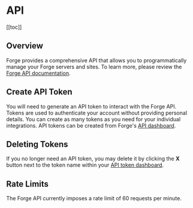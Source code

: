 # API

[[toc]]

## Overview

Forge provides a comprehensive API that allows you to programmatically manage your Forge servers and sites. To learn more, please review the [Forge API documentation](https://forge.laravel.com/api-documentation).

## Create API Token

You will need to generate an API token to interact with the Forge API. Tokens are used to authenticate your account without providing personal details. You can create as many tokens as you need for your individual integrations. API tokens can be created from Forge's [API dashboard](https://forge.laravel.com/user-profile/api).

## Deleting Tokens

If you no longer need an API token, you may delete it by clicking the **X** button next to the token name within your [API token dashboard](https://forge.laravel.com/user-profile/api).

## Rate Limits

The Forge API currently imposes a rate limit of 60 requests per minute.

